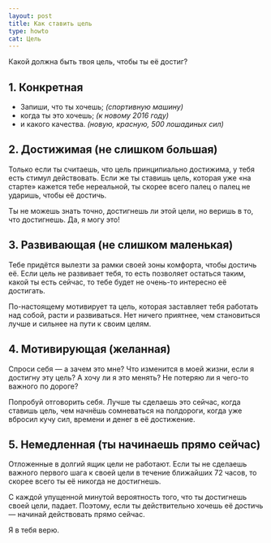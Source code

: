 ```yaml
---
layout: post
title: Как ставить цель
type: howto
cat: Цель
---
```


Какой должна быть твоя цель, чтобы ты её достиг?

## 1. Конкретная

* Запиши, что ты хочешь; _(спортивную машину)_
* когда ты это хочешь; _(к новому 2016 году)_
* и какого качества. _(новую, красную, 500 лошадиных сил)_

## 2. Достижимая (не слишком большая)

Только если ты считаешь, что цель принципиально достижима, у тебя есть стимул действовать. Если же ты ставишь цель, которая уже «на старте» кажется тебе нереальной, ты скорее всего палец о палец не ударишь, чтобы её достичь.

Ты не можешь знать точно, достигнешь ли этой цели, но веришь в то, что достигнешь. Да, я могу это!

## 3. Развивающая (не слишком маленькая)

Тебе придётся вылезти за рамки своей зоны комфорта, чтобы достичь её. Если цель не развивает тебя, то есть позволяет остаться таким, какой ты есть сейчас, то тебе будет не очень-то интересно её достигать.

По-настоящему мотивирует та цель, которая заставляет тебя работать над собой, расти и развиваться. Нет ничего приятнее, чем становиться лучше и сильнее на пути к своим целям.

## 4. Мотивирующая (желанная)

Спроси себя — а зачем это мне? Что изменится в моей жизни, если я достигну эту цель? А хочу ли я это менять? Не потеряю ли я чего-то важного по дороге?

Попробуй отговорить себя. Лучше ты сделаешь это сейчас, когда ставишь цель, чем начнёшь сомневаться на полдороги, когда уже вбросил кучу сил, времени и денег в её достижение.

## 5. Немедленная (ты начинаешь прямо сейчас)

Отложенные в долгий ящик цели не работают. Если ты не сделаешь важного первого шага к своей цели в течение ближайших 72 часов, то скорее всего ты её никогда не достигнешь.

С каждой упущенной минутой вероятность того, что ты достигнешь своей цели, падает. Поэтому, если ты действительно хочешь её достичь — начинай действовать прямо сейчас.

Я в тебя верю.